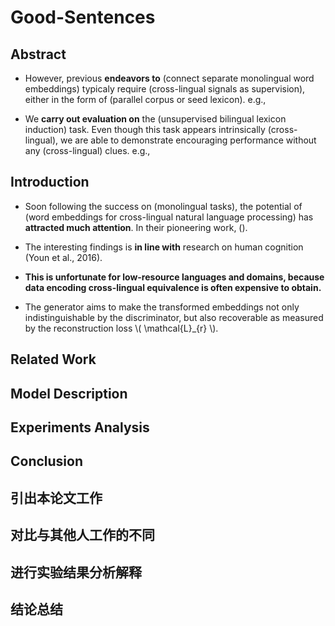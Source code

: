 # Good-Sentences

## Abstract

- However, previous **endeavors to** (connect separate monolingual word embeddings) typicaly require (cross-lingual signals as supervision), either in the form of (parallel corpus or seed lexicon).
  e.g., 
 
- We **carry out evaluation on** the (unsupervised bilingual lexicon induction) task. Even though this task appears intrinsically (cross-lingual), we are able to demonstrate encouraging performance without any (cross-lingual) clues.
  e.g., 

## Introduction

- Soon following the success on (monolingual tasks), the potential of (word embeddings for cross-lingual natural language processing) has **attracted much attention**. In their pioneering work, (). 

- The interesting findings is **in line with** research on human cognition (Youn et al., 2016).

- **This is unfortunate for low-resource languages and domains, because data encoding cross-lingual equivalence is often expensive to obtain.**

- The generator aims to make the transformed embeddings not only indistinguishable by the discriminator, but also recoverable as measured by the reconstruction loss \\( \mathcal{L}_{r} \\).

## Related Work

## Model Description

## Experiments Analysis

## Conclusion

## 引出本论文工作

## 对比与其他人工作的不同

## 进行实验结果分析解释

## 结论总结

<script type="text/javascript" src="http://cdn.mathjax.org/mathjax/latest/MathJax.js?config=default"></script>
